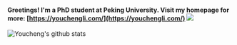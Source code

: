#### Greetings! I'm a PhD student at Peking University. Visit my homepage for more: [https://youchengli.com/](https://youchengli.com/) ![](https://visitor-badge.glitch.me/badge?page_id=xjtulyc.YouchengLi&right_color=green)

<!-- From this repo: https://github.com/anuraghazra/github-readme-stats -->
![Youcheng's github stats](https://github-readme-stats.vercel.app/api?username=xjtulyc&show_icons=false&count_private=true&include_all_commits=true&hide=prs,issues,contribs&theme=vue&hide_title=true&hide_rank=true)
